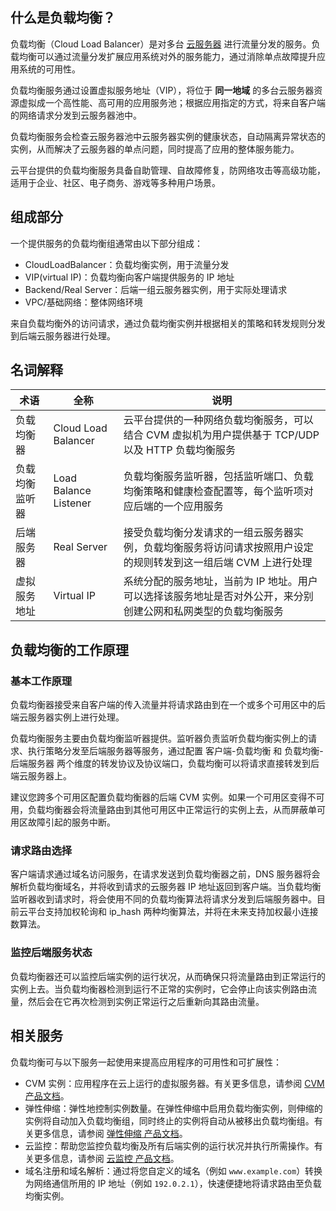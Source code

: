 ## 什么是负载均衡？
负载均衡（Cloud Load Balancer）是对多台 [云服务器](/doc/product/213/495) 进行流量分发的服务。负载均衡可以通过流量分发扩展应用系统对外的服务能力，通过消除单点故障提升应用系统的可用性。

负载均衡服务通过设置虚拟服务地址（VIP），将位于 **同一地域** 的多台云服务器资源虚拟成一个高性能、高可用的应用服务池；根据应用指定的方式，将来自客户端的网络请求分发到云服务器池中。

负载均衡服务会检查云服务器池中云服务器实例的健康状态，自动隔离异常状态的实例，从而解决了云服务器的单点问题，同时提高了应用的整体服务能力。

云平台提供的负载均衡服务具备自助管理、自故障修复，防网络攻击等高级功能，适用于企业、社区、电子商务、游戏等多种用户场景。

## 组成部分
一个提供服务的负载均衡组通常由以下部分组成：

- CloudLoadBalancer：负载均衡实例，用于流量分发
- VIP(virtual IP)：负载均衡向客户端提供服务的 IP 地址
- Backend/Real Server：后端一组云服务器实例，用于实际处理请求
- VPC/基础网络：整体网络环境

来自负载均衡外的访问请求，通过负载均衡实例并根据相关的策略和转发规则分发到后端云服务器进行处理。

## 名词解释
| 术语 | 全称 | 说明 |
|---------|---------|---------|
| 负载均衡器 | Cloud Load Balancer | 云平台提供的一种网络负载均衡服务，可以结合 CVM 虚拟机为用户提供基于 TCP/UDP 以及 HTTP 负载均衡服务 |
| 负载均衡监听器 | Load Balance Listener | 负载均衡服务监听器，包括监听端口、负载均衡策略和健康检查配置等，每个监听项对应后端的一个应用服务 |
| 后端服务器 | Real Server | 接受负载均衡分发请求的一组云服务器实例，负载均衡服务将访问请求按照用户设定的规则转发到这一组后端 CVM 上进行处理 |
| 虚拟服务地址 | Virtual IP | 系统分配的服务地址，当前为 IP 地址。用户可以选择该服务地址是否对外公开，来分别创建公网和私网类型的负载均衡服务|

## 负载均衡的工作原理
### 基本工作原理

负载均衡器接受来自客户端的传入流量并将请求路由到在一个或多个可用区中的后端云服务器实例上进行处理。

负载均衡服务主要由负载均衡监听器提供。监听器负责监听负载均衡实例上的请求、执行策略分发至后端服务器等服务，通过配置 客户端-负载均衡 和 负载均衡-后端服务器 两个维度的转发协议及协议端口，负载均衡可以将请求直接转发到后端云服务器上。

建议您跨多个可用区配置负载均衡器的后端 CVM 实例。如果一个可用区变得不可用，负载均衡器会将流量路由到其他可用区中正常运行的实例上去，从而屏蔽单可用区故障引起的服务中断。

### 请求路由选择

客户端请求通过域名访问服务，在请求发送到负载均衡器之前，DNS 服务器将会解析负载均衡域名，并将收到请求的云服务器 IP 地址返回到客户端。当负载均衡监听器收到请求时，将会使用不同的负载均衡算法将请求分发到后端服务器中。目前云平台支持加权轮询和 ip_hash 两种均衡算法，并将在未来支持加权最小连接数算法。

### 监控后端服务状态

负载均衡器还可以监控后端实例的运行状况，从而确保只将流量路由到正常运行的实例上去。当负载均衡器检测到运行不正常的实例时，它会停止向该实例路由流量，然后会在它再次检测到实例正常运行之后重新向其路由流量。


## 相关服务

负载均衡可与以下服务一起使用来提高应用程序的可用性和可扩展性：

- CVM 实例：应用程序在云上运行的虚拟服务器。有关更多信息，请参阅 [CVM 产品文档](https://cloud.tencent.com/doc/product/213)。
- 弹性伸缩：弹性地控制实例数量。在弹性伸缩中启用负载均衡实例，则伸缩的实例将自动加入负载均衡组，同时终止的实例将自动从被移出负载均衡组。有关更多信息，请参阅 [弹性伸缩 产品文档](https://cloud.tencent.com/doc/product/377)。
- 云监控：帮助您监控负载均衡及所有后端实例的运行状况并执行所需操作。有关更多信息，请参阅 [云监控 产品文档](https://cloud.tencent.com/doc/product/248)。
- 域名注册和域名解析：通过将您自定义的域名（例如 `www.example.com`）转换为网络通信所用的 IP 地址（例如 `192.0.2.1`），快速便捷地将请求路由至负载均衡实例。
